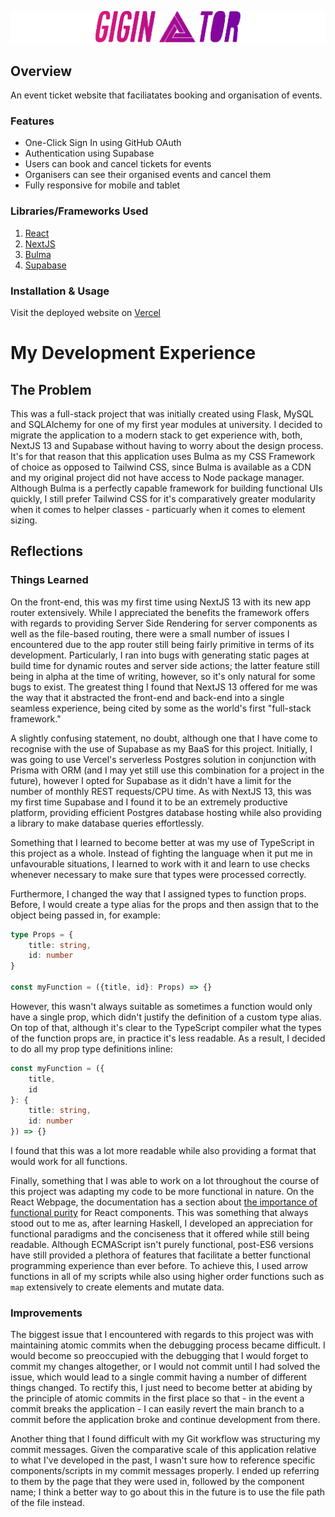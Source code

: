 ![Event Ticket Website](logo.png)

## Overview
An event ticket website that faciliatates booking and organisation of events.

### Features
- One-Click Sign In using GitHub OAuth
- Authentication using Supabase
- Users can book and cancel tickets for events
- Organisers can see their organised events and cancel them
- Fully responsive for mobile and tablet

### Libraries/Frameworks Used
1. [React](https://react.dev/)
2. [NextJS](https://nextjs.org/)
3. [Bulma](https://bulma.io/)
4. [Supabase](https://supabase.com/)

### Installation & Usage
Visit the deployed website on [Vercel](https://event-ticket-site.vercel.app/)

# My Development Experience
## The Problem
This was a full-stack project that was initially created using Flask, MySQL and SQLAlchemy for one of my first year modules at university. I decided to migrate the application to a modern stack to get experience with, both, NextJS 13 and Supabase without having to worry about the design process. It's for that reason that this application uses Bulma as my CSS Framework of choice as opposed to Tailwind CSS, since Bulma is available as a CDN and my original project did not have access to Node package manager. Although Bulma is a perfectly capable framework for building functional UIs quickly, I still prefer Tailwind CSS for it's comparatively greater modularity when it comes to helper classes - particuarly when it comes to element sizing.

## Reflections
### Things Learned
On the front-end, this was my first time using NextJS 13 with its new app router extensively. While I appreciated the benefits the framework offers with regards to providing Server Side Rendering for server components as well as the file-based routing, there were a small number of issues I encountered due to the app router still being fairly primitive in terms of its development. Particularly, I ran into bugs with generating static pages at build time for dynamic routes and server side actions; the latter feature still being in alpha at the time of writing, however, so it's only natural for some bugs to exist. The greatest thing I found that NextJS 13 offered for me was the way that it abstracted the front-end and back-end into a single seamless experience, being cited by some as the world's first "full-stack framework."

A slightly confusing statement, no doubt, although one that I have come to recognise with the use of Supabase as my BaaS for this project. Initially, I was going to use Vercel's serverless Postgres solution in conjunction with Prisma with ORM (and I may yet still use this combination for a project in the future), however I opted for Supabase as it didn't have a limit for the number of monthly REST requests/CPU time. As with NextJS 13, this was my first time Supabase and I found it to be an extremely productive platform, providing efficient Postgres database hosting while also providing a library to make database queries effortlessly.

Something that I learned to become better at was my use of TypeScript in this project as a whole. Instead of fighting the language when it put me in unfavourable situations, I learned to work with it and learn to use checks whenever necessary to make sure that types were processed correctly. 

Furthermore, I changed the way that I assigned types to function props. Before, I would create a type alias for the props and then assign that to the object being passed in, for example:
``` typescript
type Props = {
    title: string,
    id: number
}

const myFunction = ({title, id}: Props) => {}
```
However, this wasn't always suitable as sometimes a function would only have a single prop, which didn't justify the definition of a custom type alias. On top of that, although it's clear to the TypeScript compiler what the types of the function props are, in practice it's less readable. As a result, I decided to do all my prop type definitions inline:
``` typescript
const myFunction = ({
    title, 
    id
}: {
    title: string,
    id: number    
}) => {}
```
I found that this was a lot more readable while also providing a format that would work for all functions.

Finally, something that I was able to work on a lot throughout the course of this project was adapting my code to be more functional in nature. On the React Webpage, the documentation has a section about [the importance of functional purity](https://react.dev/learn/keeping-components-pure) for React components. This was something that always stood out to me as, after learning Haskell, I developed an appreciation for functional paradigms and the conciseness that it offered while still being readable. Although ECMAScript isn't purely functional, post-ES6 versions have still provided a plethora of features that facilitate a better functional programming experience than ever before. To achieve this, I used arrow functions in all of my scripts while also using higher order functions such as `map` extensively to create elements and mutate data.  

### Improvements
The biggest issue that I encountered with regards to this project was with maintaining atomic commits when the debugging process became difficult. I would become so preoccupied with the debugging that I would forget to commit my changes altogether, or I would not commit until I had solved the issue, which would lead to a single commit having a number of different things changed. To rectify this, I just need to become better at abiding by the principle of atomic commits in the first place so that - in the event a commit breaks the application - I can easily revert the main branch to a commit before the application broke and continue development from there.

Another thing that I found difficult with my Git workflow was structuring my commit messages. Given the comparative scale of this application relative to what I've developed in the past, I wasn't sure how to reference specific components/scripts in my commit messages properly. I ended up referring to them by the page that they were used in, followed by the component name; I think a better way to go about this in the future is to use the file path of the file instead.